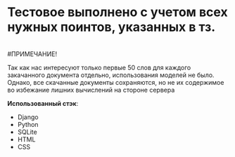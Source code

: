 <h1>Тестовое выполнено с учетом всех нужных поинтов, указанных в тз. </h1>
<br>
#ПРИМЕЧАНИЕ!
<br>
<p>Так как нас интересуют только первые 50 слов для каждого закачанного документа отдельно, использования
    моделей не было. Однако, все скачанные документы сохраняются, но не их содержимое во избежание лишних вычислений на стороне сервера</p>

**Использованный стэк**:
<ul>
<li>Django</li>
<li>Python</li>
<li>SQLite</li>
<li>HTML</li>
<li>CSS</li>
</ul>
